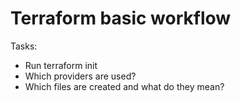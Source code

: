 Terraform basic workflow
========================

Tasks:

- Run terraform init
- Which providers are used?
- Which files are created and what do they mean?

